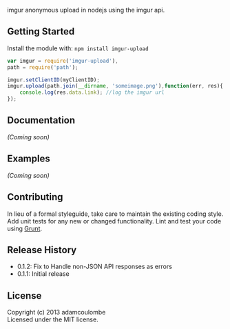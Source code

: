 
imgur anonymous upload in nodejs using the imgur api.

## Getting Started
Install the module with: `npm install imgur-upload`

```javascript
var imgur = require('imgur-upload'),
path = require('path');

imgur.setClientID(myClientID);
imgur.upload(path.join(__dirname, 'someimage.png'),function(err, res){
	console.log(res.data.link); //log the imgur url
});
```

## Documentation
_(Coming soon)_

## Examples
_(Coming soon)_

## Contributing
In lieu of a formal styleguide, take care to maintain the existing coding style. Add unit tests for any new or changed functionality. Lint and test your code using [Grunt](http://gruntjs.com/).

## Release History
 * 0.1.2: Fix to Handle non-JSON API responses as errors
 * 0.1.1: Initial release

## License
Copyright (c) 2013 adamcoulombe  
Licensed under the MIT license.
